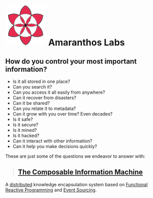 # ![logo](img/amaranthos.png) Amaranthos Labs

## How do you control your most important information?

* Is it all stored in one place?
* Can you search it?
* Can you access it all easily from anywhere?
* Can it recover from disasters?
* Can it be shared?
* Can you relate it to metadata?
* Can it grow with you over time? Even decades?
* Is it safe?
* Is it secure?
* Is it mined?
* Is it hacked?
* Can it interact with other information?
* Can it help you make decisions quickly?
  
These are just some of the questions we endeavor to answer with:

> ## [The Composable Information Machine](composable.md)

A [distributed](https://www.splunk.com/en_us/data-insider/what-are-distributed-systems.html) knowledge encapsulation system based on [Functional Reactive Programming](https://codedocs.org/what-is/functional-reactive-programming) and [Event Sourcing](https://www.eventstore.com/blog/what-is-event-sourcing).
